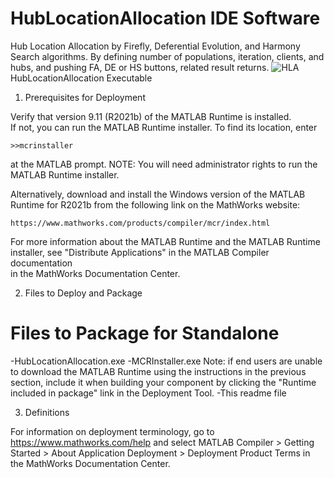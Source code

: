 # HubLocationAllocation IDE Software
Hub Location Allocation by Firefly, Deferential Evolution, and Harmony Search algorithms. By defining number of populations, iteration, clients, and hubs, and pushing FA, DE or HS buttons, related result returns. 
![HLA](https://user-images.githubusercontent.com/11339420/194250733-30c48df9-1aeb-44fb-a9e4-9d447ea2ee48.JPG)
HubLocationAllocation Executable

1. Prerequisites for Deployment 

Verify that version 9.11 (R2021b) of the MATLAB Runtime is installed.   
If not, you can run the MATLAB Runtime installer.
To find its location, enter
  
    >>mcrinstaller
      
at the MATLAB prompt.
NOTE: You will need administrator rights to run the MATLAB Runtime installer. 

Alternatively, download and install the Windows version of the MATLAB Runtime for R2021b 
from the following link on the MathWorks website:

    https://www.mathworks.com/products/compiler/mcr/index.html
   
For more information about the MATLAB Runtime and the MATLAB Runtime installer, see 
"Distribute Applications" in the MATLAB Compiler documentation  
in the MathWorks Documentation Center.

2. Files to Deploy and Package

Files to Package for Standalone 
================================
-HubLocationAllocation.exe
-MCRInstaller.exe 
    Note: if end users are unable to download the MATLAB Runtime using the
    instructions in the previous section, include it when building your 
    component by clicking the "Runtime included in package" link in the
    Deployment Tool.
-This readme file 



3. Definitions

For information on deployment terminology, go to
https://www.mathworks.com/help and select MATLAB Compiler >
Getting Started > About Application Deployment >
Deployment Product Terms in the MathWorks Documentation
Center.
